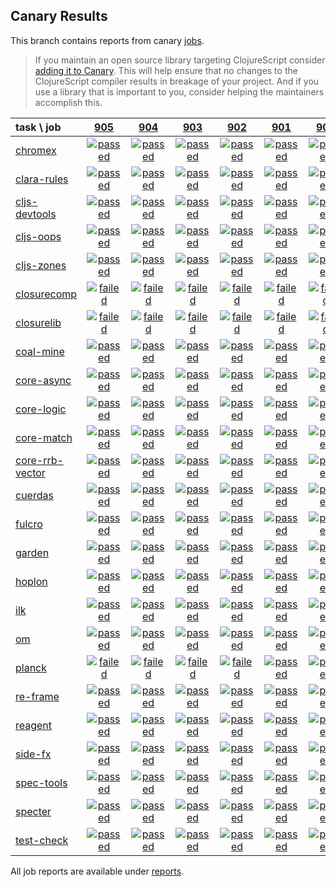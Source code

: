 ## Canary Results

This branch contains reports from canary [jobs](https://github.com/cljs-oss/canary/tree/jobs).

> If you maintain an open source library targeting ClojureScript consider [adding it to Canary](https://github.com/cljs-oss/canary/tree/master#how-to-participate). This will help ensure that no changes to the ClojureScript compiler results in breakage of your project. And if you use a library that is important to you, consider helping the maintainers accomplish this.

[//]: # (begin_overview_table)

| task \ job | <a href="reports/2019/05/07/job-000905-1.10.529-34b6894a" title="job #905 finished on 2019-05-07">905</a> | <a href="reports/2019/05/07/job-000904-1.10.528-47386d7c" title="job #904 finished on 2019-05-07">904</a> | <a href="reports/2019/05/06/job-000903-1.10.528-47386d7c" title="job #903 finished on 2019-05-06">903</a> | <a href="reports/2019/05/05/job-000902-1.10.528-47386d7c" title="job #902 finished on 2019-05-05">902</a> | <a href="reports/2019/05/04/job-000901-1.10.528-47386d7c" title="job #901 finished on 2019-05-04">901</a> | <a href="reports/2019/05/03/job-000900-1.10.528-47386d7c" title="job #900 finished on 2019-05-03">900</a> | <a href="reports/2019/05/02/job-000899-1.10.528-47386d7c" title="job #899 finished on 2019-05-02">899</a> | <a href="reports/2019/05/01/job-000898-1.10.528-47386d7c" title="job #898 finished on 2019-05-01">898</a> | <a href="reports/2019/04/30/job-000897-1.10.528-47386d7c" title="job #897 finished on 2019-04-30">897</a> | <a href="reports/2019/04/29/job-000896-1.10.528-47386d7c" title="job #896 finished on 2019-04-29">896</a> |
| :--- | :---: | :---: | :---: | :---: | :---: | :---: | :---: | :---: | :---: | :---: |
| [chromex](https://github.com/binaryage/chromex) | <a href="reports/2019/05/07/job-000905-1.10.529-34b6894a#-chromex"><img title="passed" src="http://box.binaryage.com/s-passed.svg"><a> | <a href="reports/2019/05/07/job-000904-1.10.528-47386d7c#-chromex"><img title="passed" src="http://box.binaryage.com/s-passed.svg"><a> | <a href="reports/2019/05/06/job-000903-1.10.528-47386d7c#-chromex"><img title="passed" src="http://box.binaryage.com/s-passed.svg"><a> | <a href="reports/2019/05/05/job-000902-1.10.528-47386d7c#-chromex"><img title="passed" src="http://box.binaryage.com/s-passed.svg"><a> | <a href="reports/2019/05/04/job-000901-1.10.528-47386d7c#-chromex"><img title="passed" src="http://box.binaryage.com/s-passed.svg"><a> | <a href="reports/2019/05/03/job-000900-1.10.528-47386d7c#-chromex"><img title="passed" src="http://box.binaryage.com/s-passed.svg"><a> | <a href="reports/2019/05/02/job-000899-1.10.528-47386d7c#-chromex"><img title="passed" src="http://box.binaryage.com/s-passed.svg"><a> | <a href="reports/2019/05/01/job-000898-1.10.528-47386d7c#-chromex"><img title="passed" src="http://box.binaryage.com/s-passed.svg"><a> | <a href="reports/2019/04/30/job-000897-1.10.528-47386d7c#-chromex"><img title="passed" src="http://box.binaryage.com/s-passed.svg"><a> | <a href="reports/2019/04/29/job-000896-1.10.528-47386d7c#-chromex"><img title="passed" src="http://box.binaryage.com/s-passed.svg"><a> |
| [clara-rules](https://github.com/cerner/clara-rules) | <a href="reports/2019/05/07/job-000905-1.10.529-34b6894a#-clara-rules"><img title="passed" src="http://box.binaryage.com/s-passed.svg"><a> | <a href="reports/2019/05/07/job-000904-1.10.528-47386d7c#-clara-rules"><img title="passed" src="http://box.binaryage.com/s-passed.svg"><a> | <a href="reports/2019/05/06/job-000903-1.10.528-47386d7c#-clara-rules"><img title="passed" src="http://box.binaryage.com/s-passed.svg"><a> | <a href="reports/2019/05/05/job-000902-1.10.528-47386d7c#-clara-rules"><img title="passed" src="http://box.binaryage.com/s-passed.svg"><a> | <a href="reports/2019/05/04/job-000901-1.10.528-47386d7c#-clara-rules"><img title="passed" src="http://box.binaryage.com/s-passed.svg"><a> | <a href="reports/2019/05/03/job-000900-1.10.528-47386d7c#-clara-rules"><img title="passed" src="http://box.binaryage.com/s-passed.svg"><a> | <a href="reports/2019/05/02/job-000899-1.10.528-47386d7c#-clara-rules"><img title="passed" src="http://box.binaryage.com/s-passed.svg"><a> | <a href="reports/2019/05/01/job-000898-1.10.528-47386d7c#-clara-rules"><img title="passed" src="http://box.binaryage.com/s-passed.svg"><a> | <a href="reports/2019/04/30/job-000897-1.10.528-47386d7c#-clara-rules"><img title="passed" src="http://box.binaryage.com/s-passed.svg"><a> | <a href="reports/2019/04/29/job-000896-1.10.528-47386d7c#-clara-rules"><img title="passed" src="http://box.binaryage.com/s-passed.svg"><a> |
| [cljs-devtools](https://github.com/binaryage/cljs-devtools) | <a href="reports/2019/05/07/job-000905-1.10.529-34b6894a#-cljs-devtools"><img title="passed" src="http://box.binaryage.com/s-passed.svg"><a> | <a href="reports/2019/05/07/job-000904-1.10.528-47386d7c#-cljs-devtools"><img title="passed" src="http://box.binaryage.com/s-passed.svg"><a> | <a href="reports/2019/05/06/job-000903-1.10.528-47386d7c#-cljs-devtools"><img title="passed" src="http://box.binaryage.com/s-passed.svg"><a> | <a href="reports/2019/05/05/job-000902-1.10.528-47386d7c#-cljs-devtools"><img title="passed" src="http://box.binaryage.com/s-passed.svg"><a> | <a href="reports/2019/05/04/job-000901-1.10.528-47386d7c#-cljs-devtools"><img title="passed" src="http://box.binaryage.com/s-passed.svg"><a> | <a href="reports/2019/05/03/job-000900-1.10.528-47386d7c#-cljs-devtools"><img title="passed" src="http://box.binaryage.com/s-passed.svg"><a> | <a href="reports/2019/05/02/job-000899-1.10.528-47386d7c#-cljs-devtools"><img title="passed" src="http://box.binaryage.com/s-passed.svg"><a> | <a href="reports/2019/05/01/job-000898-1.10.528-47386d7c#-cljs-devtools"><img title="passed" src="http://box.binaryage.com/s-passed.svg"><a> | <a href="reports/2019/04/30/job-000897-1.10.528-47386d7c#-cljs-devtools"><img title="passed" src="http://box.binaryage.com/s-passed.svg"><a> | <a href="reports/2019/04/29/job-000896-1.10.528-47386d7c#-cljs-devtools"><img title="passed" src="http://box.binaryage.com/s-passed.svg"><a> |
| [cljs-oops](https://github.com/binaryage/cljs-oops) | <a href="reports/2019/05/07/job-000905-1.10.529-34b6894a#-cljs-oops"><img title="passed" src="http://box.binaryage.com/s-passed.svg"><a> | <a href="reports/2019/05/07/job-000904-1.10.528-47386d7c#-cljs-oops"><img title="passed" src="http://box.binaryage.com/s-passed.svg"><a> | <a href="reports/2019/05/06/job-000903-1.10.528-47386d7c#-cljs-oops"><img title="passed" src="http://box.binaryage.com/s-passed.svg"><a> | <a href="reports/2019/05/05/job-000902-1.10.528-47386d7c#-cljs-oops"><img title="passed" src="http://box.binaryage.com/s-passed.svg"><a> | <a href="reports/2019/05/04/job-000901-1.10.528-47386d7c#-cljs-oops"><img title="passed" src="http://box.binaryage.com/s-passed.svg"><a> | <a href="reports/2019/05/03/job-000900-1.10.528-47386d7c#-cljs-oops"><img title="passed" src="http://box.binaryage.com/s-passed.svg"><a> | <a href="reports/2019/05/02/job-000899-1.10.528-47386d7c#-cljs-oops"><img title="passed" src="http://box.binaryage.com/s-passed.svg"><a> | <a href="reports/2019/05/01/job-000898-1.10.528-47386d7c#-cljs-oops"><img title="passed" src="http://box.binaryage.com/s-passed.svg"><a> | <a href="reports/2019/04/30/job-000897-1.10.528-47386d7c#-cljs-oops"><img title="passed" src="http://box.binaryage.com/s-passed.svg"><a> | <a href="reports/2019/04/29/job-000896-1.10.528-47386d7c#-cljs-oops"><img title="passed" src="http://box.binaryage.com/s-passed.svg"><a> |
| [cljs-zones](https://github.com/binaryage/cljs-zones) | <a href="reports/2019/05/07/job-000905-1.10.529-34b6894a#-cljs-zones"><img title="passed" src="http://box.binaryage.com/s-passed.svg"><a> | <a href="reports/2019/05/07/job-000904-1.10.528-47386d7c#-cljs-zones"><img title="passed" src="http://box.binaryage.com/s-passed.svg"><a> | <a href="reports/2019/05/06/job-000903-1.10.528-47386d7c#-cljs-zones"><img title="passed" src="http://box.binaryage.com/s-passed.svg"><a> | <a href="reports/2019/05/05/job-000902-1.10.528-47386d7c#-cljs-zones"><img title="passed" src="http://box.binaryage.com/s-passed.svg"><a> | <a href="reports/2019/05/04/job-000901-1.10.528-47386d7c#-cljs-zones"><img title="passed" src="http://box.binaryage.com/s-passed.svg"><a> | <a href="reports/2019/05/03/job-000900-1.10.528-47386d7c#-cljs-zones"><img title="passed" src="http://box.binaryage.com/s-passed.svg"><a> | <a href="reports/2019/05/02/job-000899-1.10.528-47386d7c#-cljs-zones"><img title="passed" src="http://box.binaryage.com/s-passed.svg"><a> | <a href="reports/2019/05/01/job-000898-1.10.528-47386d7c#-cljs-zones"><img title="passed" src="http://box.binaryage.com/s-passed.svg"><a> | <a href="reports/2019/04/30/job-000897-1.10.528-47386d7c#-cljs-zones"><img title="passed" src="http://box.binaryage.com/s-passed.svg"><a> | <a href="reports/2019/04/29/job-000896-1.10.528-47386d7c#-cljs-zones"><img title="passed" src="http://box.binaryage.com/s-passed.svg"><a> |
| [closurecomp](https://github.com/mfikes/closurecomp) | <a href="reports/2019/05/07/job-000905-1.10.529-34b6894a#-closurecomp"><img title="failed" src="http://box.binaryage.com/s-failed.svg"><a> | <a href="reports/2019/05/07/job-000904-1.10.528-47386d7c#-closurecomp"><img title="failed" src="http://box.binaryage.com/s-failed.svg"><a> | <a href="reports/2019/05/06/job-000903-1.10.528-47386d7c#-closurecomp"><img title="failed" src="http://box.binaryage.com/s-failed.svg"><a> | <a href="reports/2019/05/05/job-000902-1.10.528-47386d7c#-closurecomp"><img title="failed" src="http://box.binaryage.com/s-failed.svg"><a> | <a href="reports/2019/05/04/job-000901-1.10.528-47386d7c#-closurecomp"><img title="failed" src="http://box.binaryage.com/s-failed.svg"><a> | <a href="reports/2019/05/03/job-000900-1.10.528-47386d7c#-closurecomp"><img title="failed" src="http://box.binaryage.com/s-failed.svg"><a> | <a href="reports/2019/05/02/job-000899-1.10.528-47386d7c#-closurecomp"><img title="failed" src="http://box.binaryage.com/s-failed.svg"><a> | <a href="reports/2019/05/01/job-000898-1.10.528-47386d7c#-closurecomp"><img title="failed" src="http://box.binaryage.com/s-failed.svg"><a> | <a href="reports/2019/04/30/job-000897-1.10.528-47386d7c#-closurecomp"><img title="failed" src="http://box.binaryage.com/s-failed.svg"><a> | <a href="reports/2019/04/29/job-000896-1.10.528-47386d7c#-closurecomp"><img title="failed" src="http://box.binaryage.com/s-failed.svg"><a> |
| [closurelib](https://github.com/mfikes/closurelib) | <a href="reports/2019/05/07/job-000905-1.10.529-34b6894a#-closurelib"><img title="failed" src="http://box.binaryage.com/s-failed.svg"><a> | <a href="reports/2019/05/07/job-000904-1.10.528-47386d7c#-closurelib"><img title="failed" src="http://box.binaryage.com/s-failed.svg"><a> | <a href="reports/2019/05/06/job-000903-1.10.528-47386d7c#-closurelib"><img title="failed" src="http://box.binaryage.com/s-failed.svg"><a> | <a href="reports/2019/05/05/job-000902-1.10.528-47386d7c#-closurelib"><img title="failed" src="http://box.binaryage.com/s-failed.svg"><a> | <a href="reports/2019/05/04/job-000901-1.10.528-47386d7c#-closurelib"><img title="failed" src="http://box.binaryage.com/s-failed.svg"><a> | <a href="reports/2019/05/03/job-000900-1.10.528-47386d7c#-closurelib"><img title="failed" src="http://box.binaryage.com/s-failed.svg"><a> | <a href="reports/2019/05/02/job-000899-1.10.528-47386d7c#-closurelib"><img title="failed" src="http://box.binaryage.com/s-failed.svg"><a> | <a href="reports/2019/05/01/job-000898-1.10.528-47386d7c#-closurelib"><img title="failed" src="http://box.binaryage.com/s-failed.svg"><a> | <a href="reports/2019/04/30/job-000897-1.10.528-47386d7c#-closurelib"><img title="failed" src="http://box.binaryage.com/s-failed.svg"><a> | <a href="reports/2019/04/29/job-000896-1.10.528-47386d7c#-closurelib"><img title="failed" src="http://box.binaryage.com/s-failed.svg"><a> |
| [coal-mine](https://github.com/mfikes/coal-mine) | <a href="reports/2019/05/07/job-000905-1.10.529-34b6894a#-coal-mine"><img title="passed" src="http://box.binaryage.com/s-passed.svg"><a> | <a href="reports/2019/05/07/job-000904-1.10.528-47386d7c#-coal-mine"><img title="passed" src="http://box.binaryage.com/s-passed.svg"><a> | <a href="reports/2019/05/06/job-000903-1.10.528-47386d7c#-coal-mine"><img title="passed" src="http://box.binaryage.com/s-passed.svg"><a> | <a href="reports/2019/05/05/job-000902-1.10.528-47386d7c#-coal-mine"><img title="passed" src="http://box.binaryage.com/s-passed.svg"><a> | <a href="reports/2019/05/04/job-000901-1.10.528-47386d7c#-coal-mine"><img title="passed" src="http://box.binaryage.com/s-passed.svg"><a> | <a href="reports/2019/05/03/job-000900-1.10.528-47386d7c#-coal-mine"><img title="passed" src="http://box.binaryage.com/s-passed.svg"><a> | <a href="reports/2019/05/02/job-000899-1.10.528-47386d7c#-coal-mine"><img title="passed" src="http://box.binaryage.com/s-passed.svg"><a> | <a href="reports/2019/05/01/job-000898-1.10.528-47386d7c#-coal-mine"><img title="passed" src="http://box.binaryage.com/s-passed.svg"><a> | <a href="reports/2019/04/30/job-000897-1.10.528-47386d7c#-coal-mine"><img title="passed" src="http://box.binaryage.com/s-passed.svg"><a> | <a href="reports/2019/04/29/job-000896-1.10.528-47386d7c#-coal-mine"><img title="passed" src="http://box.binaryage.com/s-passed.svg"><a> |
| [core-async](https://github.com/clojure/core.async) | <a href="reports/2019/05/07/job-000905-1.10.529-34b6894a#-core-async"><img title="passed" src="http://box.binaryage.com/s-passed.svg"><a> | <a href="reports/2019/05/07/job-000904-1.10.528-47386d7c#-core-async"><img title="passed" src="http://box.binaryage.com/s-passed.svg"><a> | <a href="reports/2019/05/06/job-000903-1.10.528-47386d7c#-core-async"><img title="passed" src="http://box.binaryage.com/s-passed.svg"><a> | <a href="reports/2019/05/05/job-000902-1.10.528-47386d7c#-core-async"><img title="passed" src="http://box.binaryage.com/s-passed.svg"><a> | <a href="reports/2019/05/04/job-000901-1.10.528-47386d7c#-core-async"><img title="passed" src="http://box.binaryage.com/s-passed.svg"><a> | <a href="reports/2019/05/03/job-000900-1.10.528-47386d7c#-core-async"><img title="passed" src="http://box.binaryage.com/s-passed.svg"><a> | <a href="reports/2019/05/02/job-000899-1.10.528-47386d7c#-core-async"><img title="passed" src="http://box.binaryage.com/s-passed.svg"><a> | <a href="reports/2019/05/01/job-000898-1.10.528-47386d7c#-core-async"><img title="passed" src="http://box.binaryage.com/s-passed.svg"><a> | <a href="reports/2019/04/30/job-000897-1.10.528-47386d7c#-core-async"><img title="passed" src="http://box.binaryage.com/s-passed.svg"><a> | <a href="reports/2019/04/29/job-000896-1.10.528-47386d7c#-core-async"><img title="passed" src="http://box.binaryage.com/s-passed.svg"><a> |
| [core-logic](https://github.com/clojure/core.logic) | <a href="reports/2019/05/07/job-000905-1.10.529-34b6894a#-core-logic"><img title="passed" src="http://box.binaryage.com/s-passed.svg"><a> | <a href="reports/2019/05/07/job-000904-1.10.528-47386d7c#-core-logic"><img title="passed" src="http://box.binaryage.com/s-passed.svg"><a> | <a href="reports/2019/05/06/job-000903-1.10.528-47386d7c#-core-logic"><img title="passed" src="http://box.binaryage.com/s-passed.svg"><a> | <a href="reports/2019/05/05/job-000902-1.10.528-47386d7c#-core-logic"><img title="passed" src="http://box.binaryage.com/s-passed.svg"><a> | <a href="reports/2019/05/04/job-000901-1.10.528-47386d7c#-core-logic"><img title="passed" src="http://box.binaryage.com/s-passed.svg"><a> | <a href="reports/2019/05/03/job-000900-1.10.528-47386d7c#-core-logic"><img title="passed" src="http://box.binaryage.com/s-passed.svg"><a> | <a href="reports/2019/05/02/job-000899-1.10.528-47386d7c#-core-logic"><img title="passed" src="http://box.binaryage.com/s-passed.svg"><a> | <a href="reports/2019/05/01/job-000898-1.10.528-47386d7c#-core-logic"><img title="passed" src="http://box.binaryage.com/s-passed.svg"><a> | <a href="reports/2019/04/30/job-000897-1.10.528-47386d7c#-core-logic"><img title="passed" src="http://box.binaryage.com/s-passed.svg"><a> | <a href="reports/2019/04/29/job-000896-1.10.528-47386d7c#-core-logic"><img title="passed" src="http://box.binaryage.com/s-passed.svg"><a> |
| [core-match](https://github.com/clojure/core.match) | <a href="reports/2019/05/07/job-000905-1.10.529-34b6894a#-core-match"><img title="passed" src="http://box.binaryage.com/s-passed.svg"><a> | <a href="reports/2019/05/07/job-000904-1.10.528-47386d7c#-core-match"><img title="passed" src="http://box.binaryage.com/s-passed.svg"><a> | <a href="reports/2019/05/06/job-000903-1.10.528-47386d7c#-core-match"><img title="passed" src="http://box.binaryage.com/s-passed.svg"><a> | <a href="reports/2019/05/05/job-000902-1.10.528-47386d7c#-core-match"><img title="passed" src="http://box.binaryage.com/s-passed.svg"><a> | <a href="reports/2019/05/04/job-000901-1.10.528-47386d7c#-core-match"><img title="passed" src="http://box.binaryage.com/s-passed.svg"><a> | <a href="reports/2019/05/03/job-000900-1.10.528-47386d7c#-core-match"><img title="passed" src="http://box.binaryage.com/s-passed.svg"><a> | <a href="reports/2019/05/02/job-000899-1.10.528-47386d7c#-core-match"><img title="passed" src="http://box.binaryage.com/s-passed.svg"><a> | <a href="reports/2019/05/01/job-000898-1.10.528-47386d7c#-core-match"><img title="passed" src="http://box.binaryage.com/s-passed.svg"><a> | <a href="reports/2019/04/30/job-000897-1.10.528-47386d7c#-core-match"><img title="passed" src="http://box.binaryage.com/s-passed.svg"><a> | <a href="reports/2019/04/29/job-000896-1.10.528-47386d7c#-core-match"><img title="passed" src="http://box.binaryage.com/s-passed.svg"><a> |
| [core-rrb-vector](https://github.com/clojure/core.rrb-vector) | <a href="reports/2019/05/07/job-000905-1.10.529-34b6894a#-core-rrb-vector"><img title="passed" src="http://box.binaryage.com/s-passed.svg"><a> | <a href="reports/2019/05/07/job-000904-1.10.528-47386d7c#-core-rrb-vector"><img title="passed" src="http://box.binaryage.com/s-passed.svg"><a> | <a href="reports/2019/05/06/job-000903-1.10.528-47386d7c#-core-rrb-vector"><img title="passed" src="http://box.binaryage.com/s-passed.svg"><a> | <a href="reports/2019/05/05/job-000902-1.10.528-47386d7c#-core-rrb-vector"><img title="passed" src="http://box.binaryage.com/s-passed.svg"><a> | <a href="reports/2019/05/04/job-000901-1.10.528-47386d7c#-core-rrb-vector"><img title="passed" src="http://box.binaryage.com/s-passed.svg"><a> | <a href="reports/2019/05/03/job-000900-1.10.528-47386d7c#-core-rrb-vector"><img title="passed" src="http://box.binaryage.com/s-passed.svg"><a> | <a href="reports/2019/05/02/job-000899-1.10.528-47386d7c#-core-rrb-vector"><img title="passed" src="http://box.binaryage.com/s-passed.svg"><a> | <a href="reports/2019/05/01/job-000898-1.10.528-47386d7c#-core-rrb-vector"><img title="passed" src="http://box.binaryage.com/s-passed.svg"><a> | <a href="reports/2019/04/30/job-000897-1.10.528-47386d7c#-core-rrb-vector"><img title="passed" src="http://box.binaryage.com/s-passed.svg"><a> | <a href="reports/2019/04/29/job-000896-1.10.528-47386d7c#-core-rrb-vector"><img title="passed" src="http://box.binaryage.com/s-passed.svg"><a> |
| [cuerdas](https://github.com/funcool/cuerdas) | <a href="reports/2019/05/07/job-000905-1.10.529-34b6894a#-cuerdas"><img title="passed" src="http://box.binaryage.com/s-passed.svg"><a> | <a href="reports/2019/05/07/job-000904-1.10.528-47386d7c#-cuerdas"><img title="passed" src="http://box.binaryage.com/s-passed.svg"><a> | <a href="reports/2019/05/06/job-000903-1.10.528-47386d7c#-cuerdas"><img title="passed" src="http://box.binaryage.com/s-passed.svg"><a> | <a href="reports/2019/05/05/job-000902-1.10.528-47386d7c#-cuerdas"><img title="passed" src="http://box.binaryage.com/s-passed.svg"><a> | <a href="reports/2019/05/04/job-000901-1.10.528-47386d7c#-cuerdas"><img title="passed" src="http://box.binaryage.com/s-passed.svg"><a> | <a href="reports/2019/05/03/job-000900-1.10.528-47386d7c#-cuerdas"><img title="passed" src="http://box.binaryage.com/s-passed.svg"><a> | <a href="reports/2019/05/02/job-000899-1.10.528-47386d7c#-cuerdas"><img title="passed" src="http://box.binaryage.com/s-passed.svg"><a> | <a href="reports/2019/05/01/job-000898-1.10.528-47386d7c#-cuerdas"><img title="passed" src="http://box.binaryage.com/s-passed.svg"><a> | <a href="reports/2019/04/30/job-000897-1.10.528-47386d7c#-cuerdas"><img title="passed" src="http://box.binaryage.com/s-passed.svg"><a> | <a href="reports/2019/04/29/job-000896-1.10.528-47386d7c#-cuerdas"><img title="passed" src="http://box.binaryage.com/s-passed.svg"><a> |
| [fulcro](https://github.com/fulcrologic/fulcro) | <a href="reports/2019/05/07/job-000905-1.10.529-34b6894a#-fulcro"><img title="passed" src="http://box.binaryage.com/s-passed.svg"><a> | <a href="reports/2019/05/07/job-000904-1.10.528-47386d7c#-fulcro"><img title="passed" src="http://box.binaryage.com/s-passed.svg"><a> | <a href="reports/2019/05/06/job-000903-1.10.528-47386d7c#-fulcro"><img title="passed" src="http://box.binaryage.com/s-passed.svg"><a> | <a href="reports/2019/05/05/job-000902-1.10.528-47386d7c#-fulcro"><img title="passed" src="http://box.binaryage.com/s-passed.svg"><a> | <a href="reports/2019/05/04/job-000901-1.10.528-47386d7c#-fulcro"><img title="passed" src="http://box.binaryage.com/s-passed.svg"><a> | <a href="reports/2019/05/03/job-000900-1.10.528-47386d7c#-fulcro"><img title="passed" src="http://box.binaryage.com/s-passed.svg"><a> | <a href="reports/2019/05/02/job-000899-1.10.528-47386d7c#-fulcro"><img title="passed" src="http://box.binaryage.com/s-passed.svg"><a> | <a href="reports/2019/05/01/job-000898-1.10.528-47386d7c#-fulcro"><img title="passed" src="http://box.binaryage.com/s-passed.svg"><a> | <a href="reports/2019/04/30/job-000897-1.10.528-47386d7c#-fulcro"><img title="passed" src="http://box.binaryage.com/s-passed.svg"><a> | <a href="reports/2019/04/29/job-000896-1.10.528-47386d7c#-fulcro"><img title="passed" src="http://box.binaryage.com/s-passed.svg"><a> |
| [garden](https://github.com/noprompt/garden) | <a href="reports/2019/05/07/job-000905-1.10.529-34b6894a#-garden"><img title="passed" src="http://box.binaryage.com/s-passed.svg"><a> | <a href="reports/2019/05/07/job-000904-1.10.528-47386d7c#-garden"><img title="passed" src="http://box.binaryage.com/s-passed.svg"><a> | <a href="reports/2019/05/06/job-000903-1.10.528-47386d7c#-garden"><img title="passed" src="http://box.binaryage.com/s-passed.svg"><a> | <a href="reports/2019/05/05/job-000902-1.10.528-47386d7c#-garden"><img title="passed" src="http://box.binaryage.com/s-passed.svg"><a> | <a href="reports/2019/05/04/job-000901-1.10.528-47386d7c#-garden"><img title="passed" src="http://box.binaryage.com/s-passed.svg"><a> | <a href="reports/2019/05/03/job-000900-1.10.528-47386d7c#-garden"><img title="passed" src="http://box.binaryage.com/s-passed.svg"><a> | <a href="reports/2019/05/02/job-000899-1.10.528-47386d7c#-garden"><img title="passed" src="http://box.binaryage.com/s-passed.svg"><a> | <a href="reports/2019/05/01/job-000898-1.10.528-47386d7c#-garden"><img title="passed" src="http://box.binaryage.com/s-passed.svg"><a> | <a href="reports/2019/04/30/job-000897-1.10.528-47386d7c#-garden"><img title="passed" src="http://box.binaryage.com/s-passed.svg"><a> | <a href="reports/2019/04/29/job-000896-1.10.528-47386d7c#-garden"><img title="passed" src="http://box.binaryage.com/s-passed.svg"><a> |
| [hoplon](https://github.com/hoplon/hoplon) | <a href="reports/2019/05/07/job-000905-1.10.529-34b6894a#-hoplon"><img title="passed" src="http://box.binaryage.com/s-passed.svg"><a> | <a href="reports/2019/05/07/job-000904-1.10.528-47386d7c#-hoplon"><img title="passed" src="http://box.binaryage.com/s-passed.svg"><a> | <a href="reports/2019/05/06/job-000903-1.10.528-47386d7c#-hoplon"><img title="passed" src="http://box.binaryage.com/s-passed.svg"><a> | <a href="reports/2019/05/05/job-000902-1.10.528-47386d7c#-hoplon"><img title="passed" src="http://box.binaryage.com/s-passed.svg"><a> | <a href="reports/2019/05/04/job-000901-1.10.528-47386d7c#-hoplon"><img title="passed" src="http://box.binaryage.com/s-passed.svg"><a> | <a href="reports/2019/05/03/job-000900-1.10.528-47386d7c#-hoplon"><img title="passed" src="http://box.binaryage.com/s-passed.svg"><a> | <a href="reports/2019/05/02/job-000899-1.10.528-47386d7c#-hoplon"><img title="passed" src="http://box.binaryage.com/s-passed.svg"><a> | <a href="reports/2019/05/01/job-000898-1.10.528-47386d7c#-hoplon"><img title="passed" src="http://box.binaryage.com/s-passed.svg"><a> | <a href="reports/2019/04/30/job-000897-1.10.528-47386d7c#-hoplon"><img title="passed" src="http://box.binaryage.com/s-passed.svg"><a> | <a href="reports/2019/04/29/job-000896-1.10.528-47386d7c#-hoplon"><img title="passed" src="http://box.binaryage.com/s-passed.svg"><a> |
| [ilk](https://github.com/mfikes/ilk) | <a href="reports/2019/05/07/job-000905-1.10.529-34b6894a#-ilk"><img title="passed" src="http://box.binaryage.com/s-passed.svg"><a> | <a href="reports/2019/05/07/job-000904-1.10.528-47386d7c#-ilk"><img title="passed" src="http://box.binaryage.com/s-passed.svg"><a> | <a href="reports/2019/05/06/job-000903-1.10.528-47386d7c#-ilk"><img title="passed" src="http://box.binaryage.com/s-passed.svg"><a> | <a href="reports/2019/05/05/job-000902-1.10.528-47386d7c#-ilk"><img title="passed" src="http://box.binaryage.com/s-passed.svg"><a> | <a href="reports/2019/05/04/job-000901-1.10.528-47386d7c#-ilk"><img title="passed" src="http://box.binaryage.com/s-passed.svg"><a> | <a href="reports/2019/05/03/job-000900-1.10.528-47386d7c#-ilk"><img title="passed" src="http://box.binaryage.com/s-passed.svg"><a> | <a href="reports/2019/05/02/job-000899-1.10.528-47386d7c#-ilk"><img title="passed" src="http://box.binaryage.com/s-passed.svg"><a> | <a href="reports/2019/05/01/job-000898-1.10.528-47386d7c#-ilk"><img title="passed" src="http://box.binaryage.com/s-passed.svg"><a> | <a href="reports/2019/04/30/job-000897-1.10.528-47386d7c#-ilk"><img title="passed" src="http://box.binaryage.com/s-passed.svg"><a> | <a href="reports/2019/04/29/job-000896-1.10.528-47386d7c#-ilk"><img title="passed" src="http://box.binaryage.com/s-passed.svg"><a> |
| [om](https://github.com/omcljs/om) | <a href="reports/2019/05/07/job-000905-1.10.529-34b6894a#-om"><img title="passed" src="http://box.binaryage.com/s-passed.svg"><a> | <a href="reports/2019/05/07/job-000904-1.10.528-47386d7c#-om"><img title="passed" src="http://box.binaryage.com/s-passed.svg"><a> | <a href="reports/2019/05/06/job-000903-1.10.528-47386d7c#-om"><img title="passed" src="http://box.binaryage.com/s-passed.svg"><a> | <a href="reports/2019/05/05/job-000902-1.10.528-47386d7c#-om"><img title="passed" src="http://box.binaryage.com/s-passed.svg"><a> | <a href="reports/2019/05/04/job-000901-1.10.528-47386d7c#-om"><img title="passed" src="http://box.binaryage.com/s-passed.svg"><a> | <a href="reports/2019/05/03/job-000900-1.10.528-47386d7c#-om"><img title="passed" src="http://box.binaryage.com/s-passed.svg"><a> | <a href="reports/2019/05/02/job-000899-1.10.528-47386d7c#-om"><img title="passed" src="http://box.binaryage.com/s-passed.svg"><a> | <a href="reports/2019/05/01/job-000898-1.10.528-47386d7c#-om"><img title="passed" src="http://box.binaryage.com/s-passed.svg"><a> | <a href="reports/2019/04/30/job-000897-1.10.528-47386d7c#-om"><img title="passed" src="http://box.binaryage.com/s-passed.svg"><a> | <a href="reports/2019/04/29/job-000896-1.10.528-47386d7c#-om"><img title="passed" src="http://box.binaryage.com/s-passed.svg"><a> |
| [planck](https://github.com/planck-repl/planck) | <a href="reports/2019/05/07/job-000905-1.10.529-34b6894a#-planck"><img title="failed" src="http://box.binaryage.com/s-failed.svg"><a> | <a href="reports/2019/05/07/job-000904-1.10.528-47386d7c#-planck"><img title="failed" src="http://box.binaryage.com/s-failed.svg"><a> | <a href="reports/2019/05/06/job-000903-1.10.528-47386d7c#-planck"><img title="failed" src="http://box.binaryage.com/s-failed.svg"><a> | <a href="reports/2019/05/05/job-000902-1.10.528-47386d7c#-planck"><img title="failed" src="http://box.binaryage.com/s-failed.svg"><a> | <a href="reports/2019/05/04/job-000901-1.10.528-47386d7c#-planck"><img title="passed" src="http://box.binaryage.com/s-passed.svg"><a> | <a href="reports/2019/05/03/job-000900-1.10.528-47386d7c#-planck"><img title="passed" src="http://box.binaryage.com/s-passed.svg"><a> | <a href="reports/2019/05/02/job-000899-1.10.528-47386d7c#-planck"><img title="passed" src="http://box.binaryage.com/s-passed.svg"><a> | <a href="reports/2019/05/01/job-000898-1.10.528-47386d7c#-planck"><img title="passed" src="http://box.binaryage.com/s-passed.svg"><a> | <a href="reports/2019/04/30/job-000897-1.10.528-47386d7c#-planck"><img title="passed" src="http://box.binaryage.com/s-passed.svg"><a> | <a href="reports/2019/04/29/job-000896-1.10.528-47386d7c#-planck"><img title="passed" src="http://box.binaryage.com/s-passed.svg"><a> |
| [re-frame](https://github.com/Day8/re-frame) | <a href="reports/2019/05/07/job-000905-1.10.529-34b6894a#-re-frame"><img title="passed" src="http://box.binaryage.com/s-passed.svg"><a> | <a href="reports/2019/05/07/job-000904-1.10.528-47386d7c#-re-frame"><img title="passed" src="http://box.binaryage.com/s-passed.svg"><a> | <a href="reports/2019/05/06/job-000903-1.10.528-47386d7c#-re-frame"><img title="passed" src="http://box.binaryage.com/s-passed.svg"><a> | <a href="reports/2019/05/05/job-000902-1.10.528-47386d7c#-re-frame"><img title="passed" src="http://box.binaryage.com/s-passed.svg"><a> | <a href="reports/2019/05/04/job-000901-1.10.528-47386d7c#-re-frame"><img title="passed" src="http://box.binaryage.com/s-passed.svg"><a> | <a href="reports/2019/05/03/job-000900-1.10.528-47386d7c#-re-frame"><img title="passed" src="http://box.binaryage.com/s-passed.svg"><a> | <a href="reports/2019/05/02/job-000899-1.10.528-47386d7c#-re-frame"><img title="passed" src="http://box.binaryage.com/s-passed.svg"><a> | <a href="reports/2019/05/01/job-000898-1.10.528-47386d7c#-re-frame"><img title="passed" src="http://box.binaryage.com/s-passed.svg"><a> | <a href="reports/2019/04/30/job-000897-1.10.528-47386d7c#-re-frame"><img title="passed" src="http://box.binaryage.com/s-passed.svg"><a> | <a href="reports/2019/04/29/job-000896-1.10.528-47386d7c#-re-frame"><img title="passed" src="http://box.binaryage.com/s-passed.svg"><a> |
| [reagent](https://github.com/reagent-project/reagent) | <a href="reports/2019/05/07/job-000905-1.10.529-34b6894a#-reagent"><img title="passed" src="http://box.binaryage.com/s-passed.svg"><a> | <a href="reports/2019/05/07/job-000904-1.10.528-47386d7c#-reagent"><img title="passed" src="http://box.binaryage.com/s-passed.svg"><a> | <a href="reports/2019/05/06/job-000903-1.10.528-47386d7c#-reagent"><img title="passed" src="http://box.binaryage.com/s-passed.svg"><a> | <a href="reports/2019/05/05/job-000902-1.10.528-47386d7c#-reagent"><img title="passed" src="http://box.binaryage.com/s-passed.svg"><a> | <a href="reports/2019/05/04/job-000901-1.10.528-47386d7c#-reagent"><img title="passed" src="http://box.binaryage.com/s-passed.svg"><a> | <a href="reports/2019/05/03/job-000900-1.10.528-47386d7c#-reagent"><img title="passed" src="http://box.binaryage.com/s-passed.svg"><a> | <a href="reports/2019/05/02/job-000899-1.10.528-47386d7c#-reagent"><img title="passed" src="http://box.binaryage.com/s-passed.svg"><a> | <a href="reports/2019/05/01/job-000898-1.10.528-47386d7c#-reagent"><img title="passed" src="http://box.binaryage.com/s-passed.svg"><a> | <a href="reports/2019/04/30/job-000897-1.10.528-47386d7c#-reagent"><img title="passed" src="http://box.binaryage.com/s-passed.svg"><a> | <a href="reports/2019/04/29/job-000896-1.10.528-47386d7c#-reagent"><img title="passed" src="http://box.binaryage.com/s-passed.svg"><a> |
| [side-fx](https://github.com/cljsrn/side-fx) | <a href="reports/2019/05/07/job-000905-1.10.529-34b6894a#-side-fx"><img title="passed" src="http://box.binaryage.com/s-passed.svg"><a> | <a href="reports/2019/05/07/job-000904-1.10.528-47386d7c#-side-fx"><img title="passed" src="http://box.binaryage.com/s-passed.svg"><a> | <a href="reports/2019/05/06/job-000903-1.10.528-47386d7c#-side-fx"><img title="passed" src="http://box.binaryage.com/s-passed.svg"><a> | <a href="reports/2019/05/05/job-000902-1.10.528-47386d7c#-side-fx"><img title="passed" src="http://box.binaryage.com/s-passed.svg"><a> | <a href="reports/2019/05/04/job-000901-1.10.528-47386d7c#-side-fx"><img title="passed" src="http://box.binaryage.com/s-passed.svg"><a> | <a href="reports/2019/05/03/job-000900-1.10.528-47386d7c#-side-fx"><img title="passed" src="http://box.binaryage.com/s-passed.svg"><a> | <a href="reports/2019/05/02/job-000899-1.10.528-47386d7c#-side-fx"><img title="passed" src="http://box.binaryage.com/s-passed.svg"><a> | <a href="reports/2019/05/01/job-000898-1.10.528-47386d7c#-side-fx"><img title="passed" src="http://box.binaryage.com/s-passed.svg"><a> | <a href="reports/2019/04/30/job-000897-1.10.528-47386d7c#-side-fx"><img title="passed" src="http://box.binaryage.com/s-passed.svg"><a> | <a href="reports/2019/04/29/job-000896-1.10.528-47386d7c#-side-fx"><img title="passed" src="http://box.binaryage.com/s-passed.svg"><a> |
| [spec-tools](https://github.com/metosin/spec-tools) | <a href="reports/2019/05/07/job-000905-1.10.529-34b6894a#-spec-tools"><img title="passed" src="http://box.binaryage.com/s-passed.svg"><a> | <a href="reports/2019/05/07/job-000904-1.10.528-47386d7c#-spec-tools"><img title="passed" src="http://box.binaryage.com/s-passed.svg"><a> | <a href="reports/2019/05/06/job-000903-1.10.528-47386d7c#-spec-tools"><img title="passed" src="http://box.binaryage.com/s-passed.svg"><a> | <a href="reports/2019/05/05/job-000902-1.10.528-47386d7c#-spec-tools"><img title="passed" src="http://box.binaryage.com/s-passed.svg"><a> | <a href="reports/2019/05/04/job-000901-1.10.528-47386d7c#-spec-tools"><img title="passed" src="http://box.binaryage.com/s-passed.svg"><a> | <a href="reports/2019/05/03/job-000900-1.10.528-47386d7c#-spec-tools"><img title="passed" src="http://box.binaryage.com/s-passed.svg"><a> | <a href="reports/2019/05/02/job-000899-1.10.528-47386d7c#-spec-tools"><img title="passed" src="http://box.binaryage.com/s-passed.svg"><a> | <a href="reports/2019/05/01/job-000898-1.10.528-47386d7c#-spec-tools"><img title="passed" src="http://box.binaryage.com/s-passed.svg"><a> | <a href="reports/2019/04/30/job-000897-1.10.528-47386d7c#-spec-tools"><img title="passed" src="http://box.binaryage.com/s-passed.svg"><a> | <a href="reports/2019/04/29/job-000896-1.10.528-47386d7c#-spec-tools"><img title="passed" src="http://box.binaryage.com/s-passed.svg"><a> |
| [specter](https://github.com/nathanmarz/specter) | <a href="reports/2019/05/07/job-000905-1.10.529-34b6894a#-specter"><img title="passed" src="http://box.binaryage.com/s-passed.svg"><a> | <a href="reports/2019/05/07/job-000904-1.10.528-47386d7c#-specter"><img title="passed" src="http://box.binaryage.com/s-passed.svg"><a> | <a href="reports/2019/05/06/job-000903-1.10.528-47386d7c#-specter"><img title="passed" src="http://box.binaryage.com/s-passed.svg"><a> | <a href="reports/2019/05/05/job-000902-1.10.528-47386d7c#-specter"><img title="passed" src="http://box.binaryage.com/s-passed.svg"><a> | <a href="reports/2019/05/04/job-000901-1.10.528-47386d7c#-specter"><img title="passed" src="http://box.binaryage.com/s-passed.svg"><a> | <a href="reports/2019/05/03/job-000900-1.10.528-47386d7c#-specter"><img title="passed" src="http://box.binaryage.com/s-passed.svg"><a> | <a href="reports/2019/05/02/job-000899-1.10.528-47386d7c#-specter"><img title="passed" src="http://box.binaryage.com/s-passed.svg"><a> | <a href="reports/2019/05/01/job-000898-1.10.528-47386d7c#-specter"><img title="passed" src="http://box.binaryage.com/s-passed.svg"><a> | <a href="reports/2019/04/30/job-000897-1.10.528-47386d7c#-specter"><img title="passed" src="http://box.binaryage.com/s-passed.svg"><a> | <a href="reports/2019/04/29/job-000896-1.10.528-47386d7c#-specter"><img title="passed" src="http://box.binaryage.com/s-passed.svg"><a> |
| [test-check](https://github.com/clojure/test.check) | <a href="reports/2019/05/07/job-000905-1.10.529-34b6894a#-test-check"><img title="passed" src="http://box.binaryage.com/s-passed.svg"><a> | <a href="reports/2019/05/07/job-000904-1.10.528-47386d7c#-test-check"><img title="passed" src="http://box.binaryage.com/s-passed.svg"><a> | <a href="reports/2019/05/06/job-000903-1.10.528-47386d7c#-test-check"><img title="passed" src="http://box.binaryage.com/s-passed.svg"><a> | <a href="reports/2019/05/05/job-000902-1.10.528-47386d7c#-test-check"><img title="passed" src="http://box.binaryage.com/s-passed.svg"><a> | <a href="reports/2019/05/04/job-000901-1.10.528-47386d7c#-test-check"><img title="passed" src="http://box.binaryage.com/s-passed.svg"><a> | <a href="reports/2019/05/03/job-000900-1.10.528-47386d7c#-test-check"><img title="passed" src="http://box.binaryage.com/s-passed.svg"><a> | <a href="reports/2019/05/02/job-000899-1.10.528-47386d7c#-test-check"><img title="passed" src="http://box.binaryage.com/s-passed.svg"><a> | <a href="reports/2019/05/01/job-000898-1.10.528-47386d7c#-test-check"><img title="passed" src="http://box.binaryage.com/s-passed.svg"><a> | <a href="reports/2019/04/30/job-000897-1.10.528-47386d7c#-test-check"><img title="passed" src="http://box.binaryage.com/s-passed.svg"><a> | <a href="reports/2019/04/29/job-000896-1.10.528-47386d7c#-test-check"><img title="passed" src="http://box.binaryage.com/s-passed.svg"><a> |

[//]: # (end_overview_table)

All job reports are available under [reports](reports).
